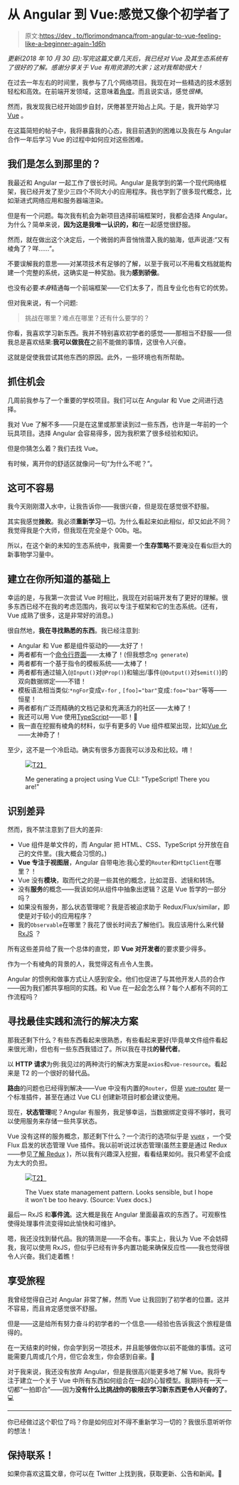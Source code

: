 # 从 Angular 到 Vue:感觉又像个初学者了

> 原文:[https://dev . to/florimondmanca/from-angular-to-vue-feeling-like-a-beginner-again-1d6h](https://dev.to/florimondmanca/from-angular-to-vue-feeling-like-a-beginner-again-1d6h)

*更新(2018 年 10 月 30 日):写完这篇文章几天后，我已经对 Vue 及其生态系统有了很好的了解。感谢分享关于 Vue 有用资源的大家；这对我帮助很大！*

在过去一年左右的时间里，我参与了几个网络项目。我现在对一些精选的技术感到轻松和高效。在前端开发领域，这意味着[角度](https://angular.io)。而且说实话，感觉*很棒*。

然而，我发现我已经开始固步自封，厌倦甚至开始占上风。于是，我开始学习 [Vue](https://vuejs.org) 。

在这篇简短的帖子中，我将暴露我的心态，我目前遇到的困难以及我在与 Angular 合作一年后学习 Vue 的过程中如何应对这些困难。

## [](#how-did-we-get-there)我们是怎么到那里的？

我最近和 Angular 一起工作了很长时间。Angular 是我学到的第一个现代网络框架，我已经开发了至少三四个不同大小的应用程序。我也学到了很多现代概念，比如渐进式网络应用和服务器端渲染。

但是有一个问题。每次我有机会为新项目选择前端框架时，我都会选择 Angular。为什么？简单来说，**因为这是我唯一认识的，和**在一起感觉很舒服。

然而，就在做出这个决定后，一个微弱的声音悄悄潜入我的脑海，低声说道:“又有棱角了？咩……”。

不要误解我的意思——对某项技术有足够的了解，以至于我可以不用看文档就能构建一个完整的系统，这确实是一种奖励。我为**感到骄傲**。

也没有必要*本身*精通每一个前端框架——它们太多了，而且专业化也有它的优势。

但对我来说，有一个问题:

> 挑战在哪里？难点在哪里？还有什么要学的？

你看，我喜欢学习新东西。我并不特别喜欢初学者的感觉——那相当不舒服——但我总是喜欢结果:**我可以做我在**之前不能做的事情，这很令人兴奋。

这就是促使我尝试其他东西的原因。此外，一些环境也有所帮助。

## [](#take-your-chance)抓住机会

几周前我参与了一个重要的学校项目。我们可以在 Angular 和 Vue 之间进行选择。

我对 Vue 了解不多——只是在这里或那里读到过一些东西，也许是一年前的一个玩具项目。选择 Angular 会容易得多，因为我积累了很多经验和知识。

但是你猜怎么着？我们去找 Vue。

有时候，离开你的舒适区就像问一句“为什么不呢？”。

## [](#it-wont-be-easy)这可不容易

我今天刚刚潜入水中，让我告诉你——我很兴奋，但是现在感觉很不舒服。

其实我感觉**挫败**。我必须**重新学习**一切。为什么看起来如此相似，却又如此不同？我觉得我是个大师，但我现在完全是个 00b。咄。

所以，在这个新的未知的生态系统中，我需要一个**生存策略**不要淹没在看似巨大的新事物学习量中。

## [](#build-on-what-you-know)建立在你所知道的基础上

幸运的是，与我第一次尝试 Vue 时相比，我现在对前端开发有了更好的理解。很多东西已经不在我的考虑范围内，我可以专注于框架和它的生态系统。(还有，Vue 成熟了很多，这是非常好的消息。)

很自然地，**我在寻找熟悉的东西**。我已经注意到:

*   Angular 和 Vue 都是组件驱动的——太好了！
*   两者都有一个[命令行界面](https://cli.vuejs.org)——太棒了！(但我想念`ng generate`)
*   两者都有一个基于指令的模板系统——太棒了！
*   两者都有通过输入(`@Input()`对`@Prop()`)和输出/事件(`@Output()`对`$emit()`)的双向数据绑定——不错！
*   模板语法相当类似:`*ngFor`变成`v-for` , `[foo]="bar"`变成`:foo="bar"`等等——恒星！
*   两者都有广泛而精确的文档记录和充满活力的社区——太棒了！
*   我还可以用 Vue 使用[TypeScript](https://vuejs.org/v2/guide/typescript.html)——耶！🎉
*   我一直在挖掘有棱角的材料，似乎有更多的 Vue 组件框架出现，比如[Vue 化](https://vuetifyjs.com)——太神奇了！

至少，这不是一个冷启动。确实有很多方面我可以涉及和比较。唷！

<figure>

[![](../Images/fade43ba6a16a6700239433a8a14e9d9.png)T2】](https://res.cloudinary.com/practicaldev/image/fetch/s--PCTt7s0N--/c_limit%2Cf_auto%2Cfl_progressive%2Cq_auto%2Cw_880/https://florimondmanca-personal-website.s3.amazonaws.com/media/markdownx/7af66c43-a947-4a81-aad8-5d5b6bb55cbc.png)

<figcaption>Me generating a project using Vue CLI: "TypeScript! There you are!"</figcaption>

</figure>

## [](#identify-the-differences)识别差异

然而，我不禁注意到了巨大的差异:

*   Vue 组件是单文件的，而 Angular 把 HTML、CSS、TypeScript 分开放在自己的文件里。(我大概会习惯的。)
*   **Vue 专注于视图层**，Angular 自带电池:我心爱的`Router`和`HttpClient`在哪里？！
*   Vue 没有**模块**，取而代之的是一些其他的概念，比如混音、滤镜和转场。
*   没有**服务**的概念——我该如何从组件中抽象出逻辑？这是 Vue 哲学的一部分吗？
*   如果没有服务，那么状态管理呢？我是否被迫求助于 Redux/Flux/similar，即使是对于较小的应用程序？
*   我的`Observable`在哪里？我花了很长时间去了解他们。我应该用什么来代替 [RxJS](https://angular.io/guide/rx-library) ？

所有这些差异给了我一个总体的直觉，即 **Vue 对开发者**的要求要少得多。

作为一个有棱角的背景的人，我觉得这有点令人生畏。

Angular 的惯例和做事方式让人感到安全。他们也促进了与其他开发人员的合作——因为我们都共享相同的实践。和 Vue 在一起会怎么样？每个人都有不同的工作流程吗？

## [](#look-for-best-practices-and-popular-solutions)寻找最佳实践和流行的解决方案

那我还剩下什么？有些东西看起来很熟悉，有些看起来更好(毕竟单文件组件看起来很光滑)，但也有一些东西我错过了。所以我在寻找**的替代者**。

以 **HTTP 请求**为例:我见过的两种流行的解决方案是`axios`和`vue-resource`。看起来是 T2 的一个很好的替代品。

**路由**的问题也已经得到解决——Vue 中没有内置的`Router`，但是 [vue-router](https://router.vuejs.org) 是一个标准插件，甚至在通过 Vue CLI 创建新项目时都会建议使用。

现在，**状态管理**呢？Angular 有服务，我足够幸运，当数据绑定变得不够时，我可以使用服务来存储一些共享状态。

Vue 没有这样的服务概念，那还剩下什么？一个流行的选项似乎是 [vuex](https://vuex.vuejs.org) ，一个受 Flux 启发的状态管理 Vue 插件。我以前听说过状态管理(虽然主要是通过 Redux——参见[了解 Redux](https://medium.freecodecamp.org/understanding-redux-the-worlds-easiest-guide-to-beginning-redux-c695f45546f6) )，所以我有兴趣深入挖掘，看看结果如何。我只希望不会成为太大的负担。

<figure>

[![](../Images/922d99b8678c05bd91d1d35d7dd75c9c.png)T2】](https://res.cloudinary.com/practicaldev/image/fetch/s--hOHCc77n--/c_limit%2Cf_auto%2Cfl_progressive%2Cq_auto%2Cw_880/https://vuex.vuejs.org/vuex.png)

<figcaption>The Vuex state management pattern. Looks sensible, but I hope it won't be too heavy. (Source: Vuex docs.)</figcaption>

</figure>

最后— RxJS 和**事件流**。这大概是我在 Angular 里面最喜欢的东西了。可观察性使得处理事件流变得如此愉快和可维护。

嗯，我还没找到替代品。我的猜测是——不会有。事实上，我认为 Vue 不会妨碍我，我可以使用 RxJS，但似乎已经有许多内置功能来确保反应性——我也觉得很令人兴奋。我们走着瞧！

## [](#enjoy-the-journey)享受旅程

我曾经觉得自己对 Angular 非常了解，然而 Vue 让我回到了初学者的位置。这并不容易，而且肯定感觉很不舒服。

但是——这是给所有努力奋斗的初学者的一个信息——经验也告诉我这个旅程是值得的。

在一天结束的时候，你会学到另一项技术，并且能够做你以前不能做的事情。这可能需要几周或几个月，但它会发生，你会感到自豪。💪

对于我来说，我还没有放弃 Angular，但是我很高兴能更多地了解 Vue。我将专注于建立一个关于 Vue 中所有东西如何组合在一起的心智模型。我期待有一天一切都“一拍即合”——因为**没有什么比挑战你的极限去学习新东西更令人兴奋的了**。💻

* * *

你已经做过这个职位了吗？你是如何应对不得不重新学习一切的？我很乐意听听你的想法！

## [](#stay-in-touch)保持联系！

如果你喜欢这篇文章，你可以在 Twitter 上找到我，获取更新、公告和新闻。🐤